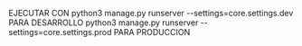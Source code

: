 EJECUTAR CON 
python3 manage.py runserver --settings=core.settings.dev PARA DESARROLLO
python3 manage.py runserver --settings=core.settings.prod PARA PRODUCCION